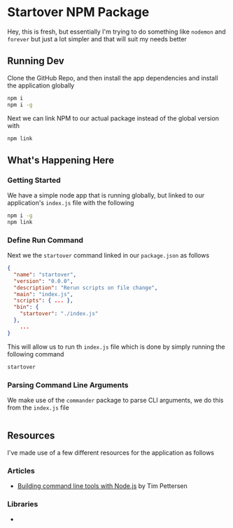 # Startover NPM Package

Hey, this is fresh, but essentially I'm trying to do something like `nodemon` and `forever` but just a lot simpler and that will suit my needs better

## Running Dev

Clone the GitHub Repo, and then install the app dependencies and install the application globally

```bash
npm i 
npm i -g
```

Next we can link NPM to our actual package instead of the global version with

```bash 
npm link
```

## What's Happening Here 

### Getting Started  

We have a simple node app that is running globally, but linked to our application's `index.js` file with the following 

```bash 
npm i -g 
npm link 
``` 

### Define Run Command 

Next we the `startover` command linked in our `package.json` as follows 

```json 
{
  "name": "startover",
  "version": "0.0.0",
  "description": "Rerun scripts on file change",
  "main": "index.js",
  "scripts": { ... },
  "bin": {
    "startover": "./index.js"
  },
	... 
}
```

This will allow us to run th `index.js` file which is done by simply running the following command 

```bash 
startover 
```

### Parsing Command Line Arguments 

We make use of the `commander` package to parse CLI arguments, we do this from the 	`index.js` file

```js 

```

## Resources 

I've made use of a few different resources for the application as follows

### Articles 
- [Building command line tools with Node.js](https://developer.atlassian.com/blog/2015/11/scripting-with-node/) by Tim Pettersen

### Libraries 
- 